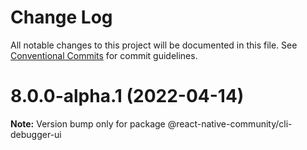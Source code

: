 # Change Log

All notable changes to this project will be documented in this file.
See [Conventional Commits](https://conventionalcommits.org) for commit guidelines.

# 8.0.0-alpha.1 (2022-04-14)

**Note:** Version bump only for package @react-native-community/cli-debugger-ui
